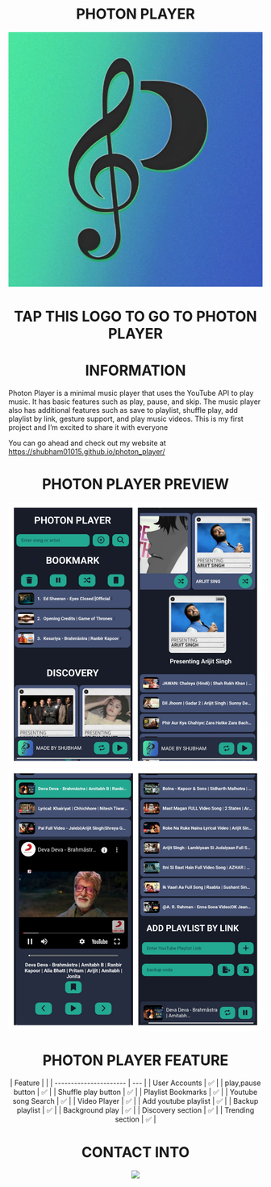 
<h1 align="center">
   PHOTON PLAYER 
</h1>

<p  height="150" align="center">
  <a href="https://shubham01015.github.io/photon_player/">
    <img src="image/songicon.jpg">
  </a>
</p>

<h1 align="center">
TAP THIS LOGO TO GO TO PHOTON PLAYER
</h1>

<h1 align="center">
   INFORMATION
</h1>
Photon Player is a minimal music player that uses the YouTube API to play music. It has basic features such as play, pause, and skip. The music player also has additional features such as save to playlist, shuffle play, add playlist by link, gesture support, and play music videos. This is my first project and I’m excited to share it with everyone 

You can go ahead and check out my website at https://shubham01015.github.io/photon_player/

<h1 align="center">
   PHOTON PLAYER PREVIEW
</h1>
<p align="center">
  <a href="https://shubham01015.github.io/photon_player/">
    <img src="image/preview4.jpg">
  </a>
<a href="https://shubham01015.github.io/photon_player/">
    <img src="image/preview5.jpg">
  </a>
</p>

<h1 align="center">
   PHOTON PLAYER FEATURE
</h1>

<p align="center">| Feature                |     |
                  | ---------------------- | --- |
                  | User Accounts          | ✅ |
                  | play,pause button      | ✅ |
                  | Shuffle play button    | ✅ |
                  | Playlist Bookmarks     | ✅ |
                  | Youtube song Search    | ✅ |
                  | Video Player           | ✅ |
                  | Add youtube playlist   | ✅ |
                  | Backup playlist        | ✅ |
                  | Background play        | ✅ |
                  | Discovery section      | ✅ |
                  | Trending section       | ✅ |</p>



<h1 align="center">
  CONTACT INTO
</h1>

<p height="30" align="center">
  <a href="https://t.me/photon8617">
    <img src="image/50674.ico">
  </a>
</p>
